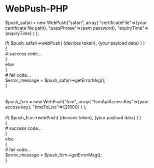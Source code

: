 # WebPush-PHP

$push_safari = new WebPush("safari", array( "certificateFile"=>{your certificate file path}, "passPhrase"=>{pem password}, "expiryTime"=>{expiryTime} ) );<br>

if( $push_safari->webPush( {devices token}, {your payload data} ) )<br>
{<br>
    # success code...<br>
}<br>
else<br>
{<br>
    # fail code...<br>
    $error_message = $push_safari->getErrorMsg();<br>
}<br>
<br>
<br>
$push_fcm = new WebPush("fcm", array( "fcmApiAccessKey"=>{your access key}, "timeToLive"=>{21600} ) );<br>
<br>
if( $push_fcm->webPush( {devices token}, {your payload data} ) )<br>
{<br>
    # success code...<br>
}<br>
else<br>
{<br>
    # fail code...<br>
    $error_message = $push_fcm->getErrorMsg();<br>
}<br>
